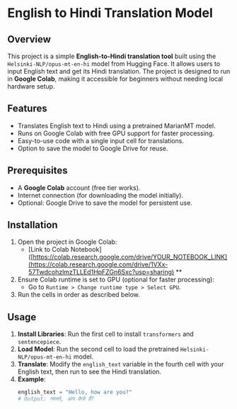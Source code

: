 
# English to Hindi Translation Model

## Overview
This project is a simple **English-to-Hindi translation tool** built using the `Helsinki-NLP/opus-mt-en-hi` model from Hugging Face. It allows users to input English text and get its Hindi translation. The project is designed to run in **Google Colab**, making it accessible for beginners without needing local hardware setup.

## Features
- Translates English text to Hindi using a pretrained MarianMT model.
- Runs on Google Colab with free GPU support for faster processing.
- Easy-to-use code with a single input cell for translations.
- Option to save the model to Google Drive for reuse.

## Prerequisites
- A **Google Colab** account (free tier works).
- Internet connection (for downloading the model initially).
- Optional: Google Drive to save the model for persistent use.

## Installation
1. Open the project in Google Colab:
   - [Link to Colab Notebook]([https://colab.research.google.com/drive/YOUR_NOTEBOOK_LINK](https://colab.research.google.com/drive/1VXx-57TwdcohzlmzTLLEd1HpFZGn6Sxc?usp=sharing) **
2. Ensure Colab runtime is set to GPU (optional for faster processing):
   - Go to `Runtime > Change runtime type > Select GPU`.
3. Run the cells in order as described below.

## Usage
1. **Install Libraries**: Run the first cell to install `transformers` and `sentencepiece`.
2. **Load Model**: Run the second cell to load the pretrained `Helsinki-NLP/opus-mt-en-hi` model.
3. **Translate**: Modify the `english_text` variable in the fourth cell with your English text, then run to see the Hindi translation.
4. **Example**:
   ```python
   english_text = "Hello, how are you?"
   # Output: नमस्ते, आप कैसे हैं?
